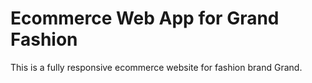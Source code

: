 # Ecommerce Web App for Grand Fashion

This is a fully responsive ecommerce website for fashion brand Grand.